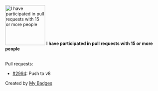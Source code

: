 <img src="https://my-badges.github.io/my-badges/pr-collaboration-15.png" alt="I have participated in pull requests with 15 or more people" title="I have participated in pull requests with 15 or more people" width="128">
<strong>I have participated in pull requests with 15 or more people</strong>
<br><br>

Pull requests:

- <a href="https://github.com/deployphp/deployer/pull/2994">#2994</a>: Push to v8


Created by <a href="https://github.com/my-badges/my-badges">My Badges</a>